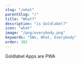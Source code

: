 ```yaml
---
slug: "/what"
parentSlug: "/"
title: "What?"
description: "is Goldlabel?"
icon: "what"
image: "/png/everybody.png"
keywords: "5Ws, What, Everybody"
order: 302
---
```

Goldlabel Apps are PWA